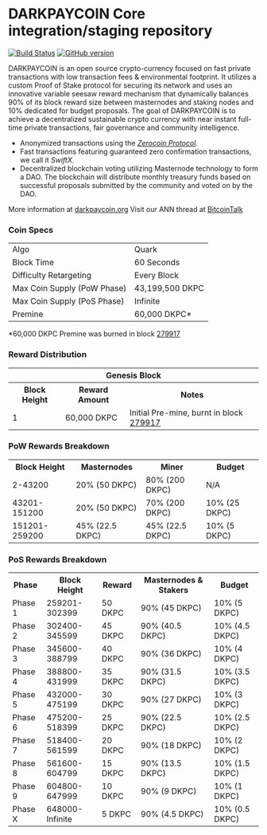 DARKPAYCOIN Core integration/staging repository
=====================================

[![Build Status](https://travis-ci.org/DARKPAYCOIN-Project/DARKPAYCOIN.svg?branch=master)](https://travis-ci.org/DARKPAYCOIN-Project/DARKPAYCOIN) [![GitHub version](https://badge.fury.io/gh/DARKPAYCOIN-Project%2FDARKPAYCOIN.svg)](https://badge.fury.io/gh/DARKPAYCOIN-Project%2FDARKPAYCOIN)

DARKPAYCOIN is an open source crypto-currency focused on fast private transactions with low transaction fees & environmental footprint.  It utilizes a custom Proof of Stake protocol for securing its network and uses an innovative variable seesaw reward mechanism that dynamically balances 90% of its block reward size between masternodes and staking nodes and 10% dedicated for budget proposals. The goal of DARKPAYCOIN is to achieve a decentralized sustainable crypto currency with near instant full-time private transactions, fair governance and community intelligence.
- Anonymized transactions using the [_Zerocoin Protocol_](http://www.darkpaycoin.org/zdkpc).
- Fast transactions featuring guaranteed zero confirmation transactions, we call it _SwiftX_.
- Decentralized blockchain voting utilizing Masternode technology to form a DAO. The blockchain will distribute monthly treasury funds based on successful proposals submitted by the community and voted on by the DAO.

More information at [darkpaycoin.org](http://www.darkpaycoin.org) Visit our ANN thread at [BitcoinTalk](http://www.bitcointalk.org/index.php?topic=1262920)

### Coin Specs
<table>
<tr><td>Algo</td><td>Quark</td></tr>
<tr><td>Block Time</td><td>60 Seconds</td></tr>
<tr><td>Difficulty Retargeting</td><td>Every Block</td></tr>
<tr><td>Max Coin Supply (PoW Phase)</td><td>43,199,500 DKPC</td></tr>
<tr><td>Max Coin Supply (PoS Phase)</td><td>Infinite</td></tr>
<tr><td>Premine</td><td>60,000 DKPC*</td></tr>
</table>

*60,000 DKPC Premine was burned in block [279917](http://www.presstab.pw/phpexplorer/DARKPAYCOIN/block.php?blockhash=206d9cfe859798a0b0898ab00d7300be94de0f5469bb446cecb41c3e173a57e0)

### Reward Distribution

<table>
<th colspan=4>Genesis Block</th>
<tr><th>Block Height</th><th>Reward Amount</th><th>Notes</th></tr>
<tr><td>1</td><td>60,000 DKPC</td><td>Initial Pre-mine, burnt in block <a href="http://www.presstab.pw/phpexplorer/DARKPAYCOIN/block.php?blockhash=206d9cfe859798a0b0898ab00d7300be94de0f5469bb446cecb41c3e173a57e0">279917</a></td></tr>
</table>

### PoW Rewards Breakdown

<table>
<th>Block Height</th><th>Masternodes</th><th>Miner</th><th>Budget</th>
<tr><td>2-43200</td><td>20% (50 DKPC)</td><td>80% (200 DKPC)</td><td>N/A</td></tr>
<tr><td>43201-151200</td><td>20% (50 DKPC)</td><td>70% (200 DKPC)</td><td>10% (25 DKPC)</td></tr>
<tr><td>151201-259200</td><td>45% (22.5 DKPC)</td><td>45% (22.5 DKPC)</td><td>10% (5 DKPC)</td></tr>
</table>

### PoS Rewards Breakdown

<table>
<th>Phase</th><th>Block Height</th><th>Reward</th><th>Masternodes & Stakers</th><th>Budget</th>
<tr><td>Phase 1</td><td>259201-302399</td><td>50 DKPC</td><td>90% (45 DKPC)</td><td>10% (5 DKPC)</td></tr>
<tr><td>Phase 2</td><td>302400-345599</td><td>45 DKPC</td><td>90% (40.5 DKPC)</td><td>10% (4.5 DKPC)</td></tr>
<tr><td>Phase 3</td><td>345600-388799</td><td>40 DKPC</td><td>90% (36 DKPC)</td><td>10% (4 DKPC)</td></tr>
<tr><td>Phase 4</td><td>388800-431999</td><td>35 DKPC</td><td>90% (31.5 DKPC)</td><td>10% (3.5 DKPC)</td></tr>
<tr><td>Phase 5</td><td>432000-475199</td><td>30 DKPC</td><td>90% (27 DKPC)</td><td>10% (3 DKPC)</td></tr>
<tr><td>Phase 6</td><td>475200-518399</td><td>25 DKPC</td><td>90% (22.5 DKPC)</td><td>10% (2.5 DKPC)</td></tr>
<tr><td>Phase 7</td><td>518400-561599</td><td>20 DKPC</td><td>90% (18 DKPC)</td><td>10% (2 DKPC)</td></tr>
<tr><td>Phase 8</td><td>561600-604799</td><td>15 DKPC</td><td>90% (13.5 DKPC)</td><td>10% (1.5 DKPC)</td></tr>
<tr><td>Phase 9</td><td>604800-647999</td><td>10 DKPC</td><td>90% (9 DKPC)</td><td>10% (1 DKPC)</td></tr>
<tr><td>Phase X</td><td>648000-Infinite</td><td>5 DKPC</td><td>90% (4.5 DKPC)</td><td>10% (0.5 DKPC)</td></tr>
</table>
